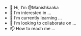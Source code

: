 - 👋 Hi, I’m @Manishkaaka
- 👀 I’m interested in ...
- 🌱 I’m currently learning ...
- 💞️ I’m looking to collaborate on ...
- 📫 How to reach me ...

<!---
Manishkaaka/Manishkaaka is a ✨ special ✨ repository because its `README.md` (this file) appears on your GitHub profile.
You can click the Preview link to take a look at your changes.
--->
